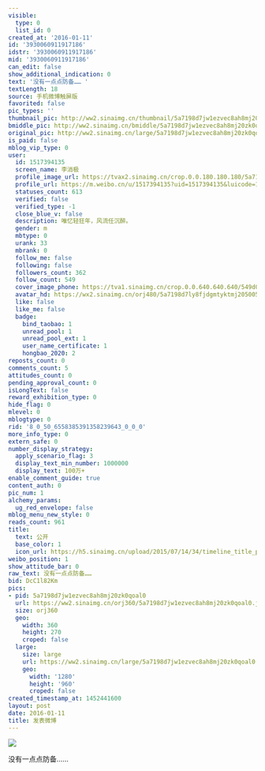 ```yaml
---
visible:
  type: 0
  list_id: 0
created_at: '2016-01-11'
id: '3930060911917186'
idstr: '3930060911917186'
mid: '3930060911917186'
can_edit: false
show_additional_indication: 0
text: '没有一点点防备…… '
textLength: 18
source: 手机微博触屏版
favorited: false
pic_types: ''
thumbnail_pic: http://ww2.sinaimg.cn/thumbnail/5a7198d7jw1ezvec8ah8mj20zk0qoal0.jpg
bmiddle_pic: http://ww2.sinaimg.cn/bmiddle/5a7198d7jw1ezvec8ah8mj20zk0qoal0.jpg
original_pic: http://ww2.sinaimg.cn/large/5a7198d7jw1ezvec8ah8mj20zk0qoal0.jpg
is_paid: false
mblog_vip_type: 0
user:
  id: 1517394135
  screen_name: 李消极
  profile_image_url: https://tvax2.sinaimg.cn/crop.0.0.180.180.180/5a7198d7ly8fjdgmtyktmj20500500so.jpg?KID=imgbed,tva&Expires=1606399502&ssig=zHsrBiYTAN
  profile_url: https://m.weibo.cn/u/1517394135?uid=1517394135&luicode=10000011&lfid=2304131517394135_-_WEIBO_SECOND_PROFILE_WEIBO
  statuses_count: 613
  verified: false
  verified_type: -1
  close_blue_v: false
  description: 唯忆轻狂年，风流任沉醉。
  gender: m
  mbtype: 0
  urank: 33
  mbrank: 0
  follow_me: false
  following: false
  followers_count: 362
  follow_count: 549
  cover_image_phone: https://tva1.sinaimg.cn/crop.0.0.640.640.640/549d0121tw1egm1kjly3jj20hs0hsq4f.jpg
  avatar_hd: https://wx2.sinaimg.cn/orj480/5a7198d7ly8fjdgmtyktmj20500500so.jpg
  like: false
  like_me: false
  badge:
    bind_taobao: 1
    unread_pool: 1
    unread_pool_ext: 1
    user_name_certificate: 1
    hongbao_2020: 2
reposts_count: 0
comments_count: 5
attitudes_count: 0
pending_approval_count: 0
isLongText: false
reward_exhibition_type: 0
hide_flag: 0
mlevel: 0
mblogtype: 0
rid: '8_0_50_6558385391358239643_0_0_0'
more_info_type: 0
extern_safe: 0
number_display_strategy:
  apply_scenario_flag: 3
  display_text_min_number: 1000000
  display_text: 100万+
enable_comment_guide: true
content_auth: 0
pic_num: 1
alchemy_params:
  ug_red_envelope: false
mblog_menu_new_style: 0
reads_count: 961
title:
  text: 公开
  base_color: 1
  icon_url: https://h5.sinaimg.cn/upload/2015/07/14/34/timeline_title_public_default.png
weibo_position: 1
show_attitude_bar: 0
raw_text: 没有一点点防备…… ​​​
bid: DcC1l82Km
pics:
- pid: 5a7198d7jw1ezvec8ah8mj20zk0qoal0
  url: https://ww2.sinaimg.cn/orj360/5a7198d7jw1ezvec8ah8mj20zk0qoal0.jpg
  size: orj360
  geo:
    width: 360
    height: 270
    croped: false
  large:
    size: large
    url: https://ww2.sinaimg.cn/large/5a7198d7jw1ezvec8ah8mj20zk0qoal0.jpg
    geo:
      width: '1280'
      height: '960'
      croped: false
created_timestamp_at: 1452441600
layout: post
date: 2016-01-11
title: 发表微博
---
```


![](http://ww2.sinaimg.cn/large/5a7198d7jw1ezvec8ah8mj20zk0qoal0.jpg)

没有一点点防备…… 

